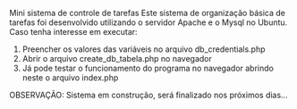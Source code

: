 Mini sistema de controle de tarefas
Este sistema de organização básica de tarefas foi desenvolvido utilizando o servidor Apache e o Mysql no Ubuntu. Caso tenha interesse em executar:

1. Preencher os valores das variáveis no arquivo db_credentials.php
2. Abrir o arquivo create_db_tabela.php no navegador
3. Já pode testar o funcionamento do programa no navegador abrindo neste o arquivo
   index.php

OBSERVAÇÃO: Sistema em construção, será finalizado nos próximos dias...
